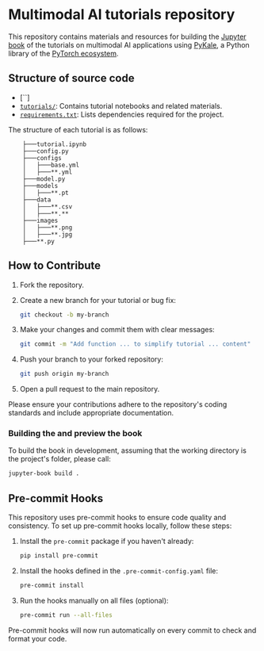 # Multimodal AI tutorials repository

<!-- This repository contains materials and resources for EMBC 2025 Workshop: Open Biomedical Multimodal AI Research – From Pixels to Molecules – 16 July | Copenhagen, Denmark. -->

This repository contains materials and resources for building the [Jupyter book](https://pykale.github.io/mmai-tutorials/) of the tutorials on multimodal AI applications using [PyKale](https://github.com/pykale/pykale), a Python library of the [PyTorch ecosystem](https://landscape.pytorch.org/?item=training--multimodal--pykale).

## Structure of source code

- [``]
- [`tutorials/`](https://github.com/pykale/mmai-tutorials/tree/main/tutorials): Contains tutorial notebooks and related materials.
- [`requirements.txt`](https://github.com/pykale/mmai-tutorials/blob/main/requirements.txt): Lists dependencies required for the project.

The structure of each tutorial is as follows:

```text
    ├───tutorial.ipynb
    ├───config.py
    ├───configs
    │   ├───base.yml
    │   ├───**.yml
    ├───model.py
    ├───models
    │   ├───**.pt
    ├───data
    │   ├───**.csv
    │   ├───**.**
    ├───images
    │   ├───**.png
    │   ├───**.jpg
    ├───**.py
```

## How to Contribute

1. Fork the repository.
2. Create a new branch for your tutorial or bug fix:

   ```bash
   git checkout -b my-branch
   ```

3. Make your changes and commit them with clear messages:

   ```bash
   git commit -m "Add function ... to simplify tutorial ... content"
   ```

4. Push your branch to your forked repository:

   ```bash
   git push origin my-branch
   ```

5. Open a pull request to the main repository.

Please ensure your contributions adhere to the repository's coding standards and include appropriate documentation.

### Building the and preview the book

To build the book in development, assuming that the working directory is the project's folder, please call:

```bash
jupyter-book build .
```

## Pre-commit Hooks

This repository uses pre-commit hooks to ensure code quality and consistency. To set up pre-commit hooks locally, follow these steps:

1. Install the `pre-commit` package if you haven't already:

   ```bash
   pip install pre-commit
   ```

2. Install the hooks defined in the `.pre-commit-config.yaml` file:

   ```bash
   pre-commit install
   ```

3. Run the hooks manually on all files (optional):

   ```bash
   pre-commit run --all-files
   ```

Pre-commit hooks will now run automatically on every commit to check and format your code.

